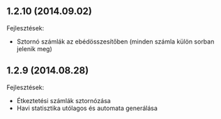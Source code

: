 ## 1.2.10 (2014.09.02)

Fejlesztések:

  - Sztornó számlák az ebédösszesítőben (minden számla külön sorban jelenik meg)

## 1.2.9 (2014.08.28)

Fejlesztések:

  - Étkeztetési számlák sztornózása
  - Havi statisztika utólagos és automata generálása
